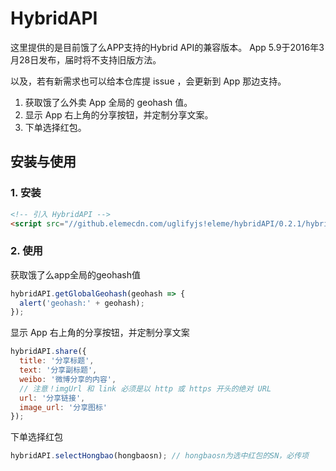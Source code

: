 # HybridAPI

这里提供的是目前饿了么APP支持的Hybrid API的兼容版本。 App 5.9于2016年3月28日发布，届时将不支持旧版方法。

以及，若有新需求也可以给本仓库提 issue ，会更新到 App 那边支持。

1. 获取饿了么外卖 App 全局的 geohash 值。
2. 显示 App 右上角的分享按钮，并定制分享文案。
3. 下单选择红包。

## 安装与使用

### 1. 安装

```html
<!-- 引入 HybridAPI -->
<script src="//github.elemecdn.com/uglifyjs!eleme/hybridAPI/0.2.1/hybrid-api.js"></script>
```

### 2. 使用

获取饿了么app全局的geohash值

```js
hybridAPI.getGlobalGeohash(geohash => {
  alert('geohash:' + geohash);
});
```

显示 App 右上角的分享按钮，并定制分享文案

```js
hybridAPI.share({
  title: '分享标题',
  text: '分享副标题',
  weibo: '微博分享的内容',
  // 注意！imgUrl 和 link 必须是以 http 或 https 开头的绝对 URL
  url: '分享链接',
  image_url: '分享图标'
});
```

下单选择红包
```js
hybridAPI.selectHongbao(hongbaosn); // hongbaosn为选中红包的SN，必传项
```
